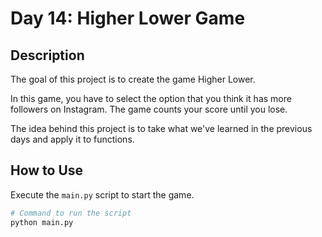 # Day 14: Higher Lower Game

## Description
The goal of this project is to create the game Higher Lower.

In this game, you have to select the option that you think it has more followers on Instagram. The game counts your score until you lose.

The idea behind this project is to take what we've learned in the previous days and apply it to functions.

## How to Use
Execute the `main.py` script to start the game.

```sh
# Command to run the script
python main.py
```